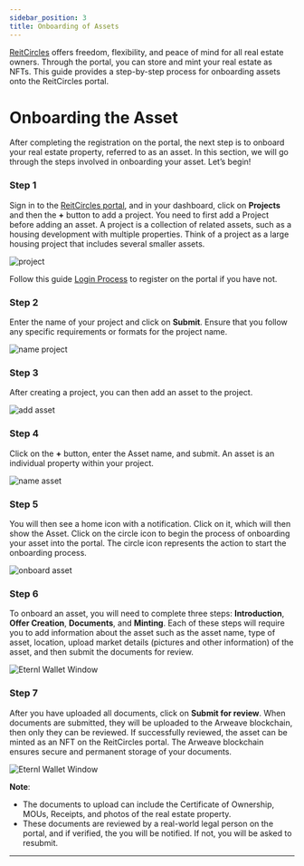 ```yaml
---
sidebar_position: 3
title: Onboarding of Assets
---
```


[ReitCircles](https://reitcircles.com/) offers freedom, flexibility, and peace of mind for all real estate owners. Through the portal, you can store and mint your real estate as NFTs. This guide provides a step-by-step process for onboarding assets onto the ReitCircles portal.

# Onboarding the Asset

After completing the registration on the portal, the next step is to onboard your real estate property, referred to as an asset. In this section, we will go through the steps involved in onboarding your asset. Let’s begin!

### Step 1

Sign in to the [ReitCircles portal](https://reitcircles.com/), and in your dashboard, click on **Projects** and then the **+** button to add a project. You need to first add a Project before adding an asset. A project is a collection of related assets, such as a housing development with multiple properties.
Think of a project as a large housing project that includes several smaller assets. 

![project](/img/asset/add_project.png)

Follow this guide [Login Process](./token-gating-login.md) to register on the portal if you have not.

### Step 2

Enter the name of your project and click on **Submit**. Ensure that you follow any specific requirements or formats for the project name.

![name project](/img/asset/name_project.png)

### Step 3

After creating a project, you can then add an asset to the project.

![add asset](/img/asset/add_asset.png)

### Step 4

Click on the **+** button, enter the Asset name, and submit. An asset is an individual property within your project.

![name asset](/img/asset/sub_asset.png)

### Step 5

You will then see a home icon with a notification. Click on it, which will then show the Asset. Click on the circle icon to begin the process of onboarding your asset into the portal. The circle icon represents the action to start the onboarding process.

![onboard asset](/img/asset/onb_asset.png)

### Step 6

To onboard an asset, you will need to complete three steps: **Introduction**, **Offer Creation**, **Documents**, and **Minting**. Each of these steps will require you to add information about the asset such as the asset name, type of asset, location, upload market details (pictures and other information) of the asset, and then submit the documents for review.

![Eternl Wallet Window](/img/asset/info_asset.png)

### Step 7

After you have uploaded all documents, click on **Submit for review**. When documents are submitted, they will be uploaded to the Arweave blockchain, then only they can be reviewed. If successfully reviewed, the asset can be minted as an NFT on the ReitCircles portal. The Arweave blockchain ensures secure and permanent storage of your documents.

![Eternl Wallet Window](/img/asset/rev_asset.png)

**Note**:
- The documents to upload can include the Certificate of Ownership, MOUs, Receipts, and photos of the real estate property.
- These documents are reviewed by a real-world legal person on the portal, and if verified, the you will be notified. If not, you will be asked to resubmit.

---